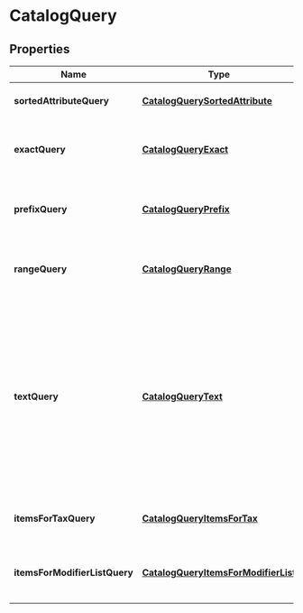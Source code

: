 
# CatalogQuery

## Properties
Name | Type | Description | Notes
------------ | ------------- | ------------- | -------------
**sortedAttributeQuery** | [**CatalogQuerySortedAttribute**](CatalogQuerySortedAttribute.md) | A query that returns all objects, sorted by the given attribute. |  [optional]
**exactQuery** | [**CatalogQueryExact**](CatalogQueryExact.md) | A query that returns only objects for which the given (string-valued) attribute has the given case-insensitive value. |  [optional]
**prefixQuery** | [**CatalogQueryPrefix**](CatalogQueryPrefix.md) | A query that returns only objects for which the given (string-valued) attribute has the given case-insensitive prefix. |  [optional]
**rangeQuery** | [**CatalogQueryRange**](CatalogQueryRange.md) | A query that returns only objects for which the given (integer-valued) attribute lies in the given range. |  [optional]
**textQuery** | [**CatalogQueryText**](CatalogQueryText.md) | A query that returns only objects whose searchable attributes contain all of the given keywords as prefixes. For example, if a [CatalogItem](#type-catalogitem) contains attributes &#x60;{\&quot;name\&quot;: \&quot;t-shirt\&quot;}&#x60; and &#x60;{\&quot;description\&quot;: \&quot;Small, Purple\&quot;}&#x60;, it will be matched by the query &#x60;{\&quot;keywords\&quot;: [\&quot;shirt\&quot;, \&quot;sma\&quot;, \&quot;purp\&quot;]}&#x60;. |  [optional]
**itemsForTaxQuery** | [**CatalogQueryItemsForTax**](CatalogQueryItemsForTax.md) | A query that returns all [CatalogItem](#type-catalogitem)s that have any of the given [CatalogTax](#type-catalogtax)es enabled. |  [optional]
**itemsForModifierListQuery** | [**CatalogQueryItemsForModifierList**](CatalogQueryItemsForModifierList.md) | A query that returns all [CatalogItem](#type-catalogitem)s that have any of the given [CatalogModifierList](#type-catalogmodifierlist)s enabled. |  [optional]




